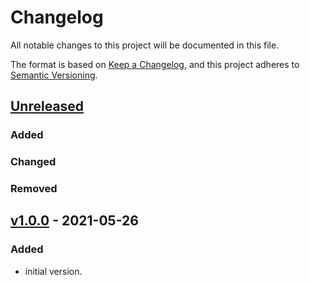 # Changelog
All notable changes to this project will be documented in this file.

The format is based on [Keep a Changelog](https://keepachangelog.com/en/1.0.0/),
and this project adheres to [Semantic Versioning](https://semver.org/spec/v2.0.0.html).

## [Unreleased]

### Added
### Changed
### Removed

## [v1.0.0] - 2021-05-26
### Added
- initial version.

[Unreleased]: https://github.com/appsembler/vanta_agent_role/compare/v1.0.0...HEAD
[v1.0.0]: https://github.com/appsembler/vanta_agent_role/releases/tag/v1.0.0
